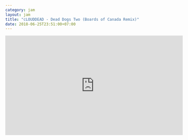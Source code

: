 ```yaml
---
category: jam
layout: jam
title: "cLOUDDEAD - Dead Dogs Two (Boards of Canada Remix)"
date: 2018-06-25T23:51:00+07:00
---
```


<iframe width="560" height="315" src="https://www.youtube-nocookie.com/embed/rPFYxlO2G08" frameborder="0" allowfullscreen></iframe>
